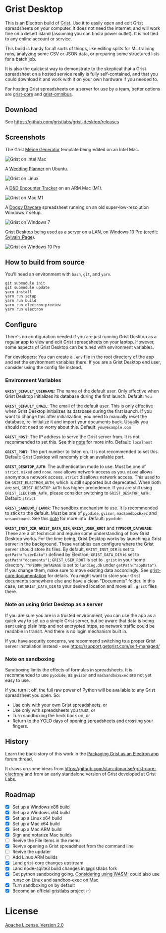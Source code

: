 # Grist Desktop

This is an Electron build of [Grist](https://github.com/gristlabs/grist-core/).
Use it to easily open and edit Grist spreadsheets on your computer. It does not
need the internet, and will work fine on a desert island (assuming you can find a
power outlet). It is not tied to any online account or service.

This build is handy for all sorts of things, like editing splits for
ML training runs, analyzing some CSV or JSON data, or preparing some
structured lists for a batch job.

It is also the quickest way to demonstrate to the skeptical that a
Grist spreadsheet on a hosted service really is fully self-contained,
and that you could download it and work with it on your own hardware
if you needed to.

For hosting Grist spreadsheets on a server for use by a team,
better options are [grist-core](https://github.com/gristlabs/grist-core/)
and [grist-omnibus](https://github.com/gristlabs/grist-omnibus/).

## Download

See https://github.com/gristlabs/grist-desktop/releases

## Screenshots

The Grist [Meme Generator](https://templates.getgrist.com/gtzQwTXkgzFG/Meme-Generator) template being edited on an Intel Mac.

![Grist on Intel Mac](https://user-images.githubusercontent.com/118367/219882277-4dd1e60f-adde-463c-9a79-71e1924db6c1.png)

A [Wedding Planner](https://templates.getgrist.com/mNp9G2bZ1uaE/Wedding-Planner) on Ubuntu.

![Grist on Linux](https://user-images.githubusercontent.com/118367/221054013-60d7bde0-c524-4185-972a-703b45141b56.png)

A [D&D Encounter Tracker](https://templates.getgrist.com/3r2i6U4zhQLb/DD-Encounter-Tracker) on an ARM Mac (M1).

![Grist on Mac M1](https://user-images.githubusercontent.com/118367/221052545-a1024710-b368-4f4b-a727-9d54c0b43cb5.png)

A [Doggy Daycare](https://templates.getgrist.com/vAcfEKLQf3YF/Doggie-Daycare) spreadsheet running on an old super-low-resolution Windows 7 setup.

![Grist on Windows 7](https://user-images.githubusercontent.com/118367/215295214-83c46e03-16f6-45d2-84dd-d26d34cb5f95.jpeg)

Grist Desktop being used as a server on a LAN, on Windows 10 Pro (credit: [Sylvain_Page](https://community.getgrist.com/t/packaging-grist-as-an-electron-app/1233/29)).

![Grist on Windows 10 Pro](https://user-images.githubusercontent.com/118367/221203024-ac8ad72d-bb08-43dd-9447-f9a06cfbce3e.jpeg)


## How to build from source

You'll need an environment with `bash`, `git`, and `yarn`.

```
git submodule init
git submodule update
yarn install
yarn run setup
yarn run build
yarn run electron:preview
yarn run electron
```

## Configure

There's no configuration needed if you are just running Grist Desktop as a
regular app to view and edit Grist spreadsheets on your laptop.
However, some aspects of Grist Desktop can be tuned with environment variables.

For developers: You can create a `.env` file in the root directory of the app
and set the environment variables there. If you are a Grist Desktop end user,
consider using the config file instead.

### Environment Variables

**`GRIST_DEFAULT_USERNAME`**: The name of the default user. Only effective when
Grist Desktop initializes its database during the first launch. Default: `You`

**`GRIST_DEFAULT_EMAIL`**: The email of the default user. This is only effective
when Grist Desktop initializes its database during the first launch. If you want
to change this after initialization, you need to manually reset the database,
re-initialize it and import your documents back. Usually you should not need to
worry about this. Default: `you@example.com`

**`GRIST_HOST`**: The IP address to serve the Grist server from. It is not
recommended to set this. See this [note](#note-on-using-grist-desktop-as-a-server)
for more info. Default: `localhost`

**`GRIST_PORT`**: The port number to listen on. It is not recommended to set this.
Default: Grist Desktop will randomly pick an available port.

**`GRIST_DESKTOP_AUTH`**: The authentication mode to use. Must be one of `strict`,
`mixed` and `none`. `none` allows network access as you. `mixed` allows anonymous
network access. `strict` disallows network access. This used to be `GRIST_ELECTRON_AUTH`,
which is still supported but deprecated. When both are set, `GRIST_DESKTOP_AUTH`
has higher precedence. If you are still using `GRIST_ELECTRON_AUTH`, please consider
switching to `GRIST_DESKTOP_AUTH`. Default: `strict`

**`GRIST_SANDBOX_FLAVOR`**: The sandbox mechanism to use. It is recommended to stick
to the default. Must be one of `pyodide`, `gvisor`, `macSandboxExec` and
`unsandboxed`. See this [note](#note-on-sandboxing) for more info. Default: `pyodide`

**`GRIST_INST_DIR`**, **`GRIST_DATA_DIR`**, **`GRIST_USER_ROOT`** and
**`TYPEORM_DATABASE`**: These are a bit technical and require some understanding of how
Grist Desktop works. For the time being, Grist Desktop works by launching a Grist server
in the background. These variables can configure where the Grist server should store its files.
By default, `GRIST_INST_DIR` is set to `getPath("userData")` defined by Electron;
`GRIST_DATA_DIR` is set to `getPath("documents")`; `GRIST_USER_ROOT` is set to `.grist`
in your home directory. `TYPEORM_DATABASE` is set to `landing.db` under
`getPath("appData")`. If you change them, make sure to move existing data accordingly.
See [grist-core documentation](https://github.com/gristlabs/grist-core) for details.
You might want to store your Grist documents somewhere else and have a clean "Documents"
folder. In this case, set `GRIST_DATA_DIR` to your desired location and move all `.grist`
files there.

### Note on using Grist Desktop as a server

If you are sure you are in a trusted environment, you can use the app as a
quick way to set up a simple Grist server, but be aware that data is being 
sent using plain http and not encrypted https, so network traffic could be
readable in transit. And there is no login mechanism built in.

If you have security concerns, we recommend switching to a proper Grist server
installation instead - see https://support.getgrist.com/self-managed/

### Note on sandboxing

Sandboxing limits the effects of formulas in spreadsheets. It is recommended to use `pyodide`,
as `gvisor` and `macSandboxExec` are not yet easy to use.

If you turn it off, the full raw power of Python will be available to any Grist
spreadsheet you open. So:

 * Use only with your own Grist spreadsheets, or
 * Use only with spreadsheets you trust, or
 * Turn sandboxing the heck back on, or
 * Return to the YOLO days of opening spreadsheets and crossing your fingers.


## History

Learn the back-story of this work in the
[Packaging Grist as an Electron app](https://community.getgrist.com/t/packaging-grist-as-an-electron-app/1233)
forum thread.

It draws on some ideas from https://github.com/stan-donarise/grist-core-electron/
and from an early standalone version of Grist developed at Grist Labs.

## Roadmap

 * [x] Set up a Windows x86 build
 * [x] Set up a Windows x64 build
 * [x] Set up a Linux x64 build
 * [x] Set up a Mac x64 build
 * [x] Set up a Mac ARM build
 * [x] Sign and notarize Mac builds
 * [ ] Revive the File items in the menu
 * [x] Revive opening a Grist spreadsheet from the command line
 * [ ] Revive the updater
 * [ ] Add Linux ARM builds
 * [x] Land grist-core changes upstream
 * [x] Land node-sqlite3 build changes in @gristlabs fork
 * [x] Get python sandboxing going. [Considering using WASM](https://github.com/gristlabs/grist-core/pull/437); could also use runsc on Linux and sandbox-exec on Mac
 * [x] Turn sandboxing on by default
 * [x] Become an official [gristlabs](https://github.com/gristlabs/) project :-)

# License

[Apache License, Version 2.0](http://www.apache.org/licenses/LICENSE-2.0)

